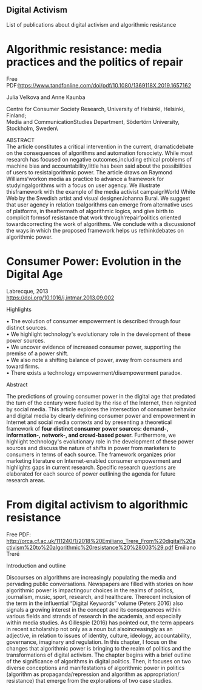## Digital Activism
List of publications about digital activism and algorithmic resistance

# Algorithmic resistance: media practices and the politics of repair

Free PDF:https://www.tandfonline.com/doi/pdf/10.1080/1369118X.2019.1657162 

Julia Velkova and Anne Kaunba

Centre for Consumer Society Research, University of Helsinki, Helsinki, Finland;\
Media and CommunicationStudies Department, Södertörn University, Stockholm, Sweden\

ABSTRACT\
The article constitutes a critical intervention in the current, dramaticdebate on the consequences of algorithms and automation forsociety. While most research has focused on negative outcomes,including ethical problems of machine bias and accountability,little has been said about the possibilities of users to resistalgorithmic power. The article draws on Raymond Williams’workon media as practice to advance a framework for studyingalgorithms with a focus on user agency. We illustrate thisframework with the example of the media activist campaignWorld White Web by the Swedish artist and visual designerJohanna Burai. We suggest that user agency in relation toalgorithms can emerge from alternative uses of platforms, in theaftermath of algorithmic logics, and give birth to complicit formsof resistance that work through‘repair’politics oriented towardscorrecting the work of algorithms. We conclude with a discussionof the ways in which the proposed framework helps us rethinkdebates on algorithmic power.

# Consumer Power: Evolution in the Digital Age
Labrecque, 2013\
https://doi.org/10.1016/j.intmar.2013.09.002

Highlights

• The evolution of consumer empowerment is described through four distinct sources.\
• We highlight technology's evolutionary role in the development of these power sources.\
• We uncover evidence of increased consumer power, supporting the premise of a power shift.\
• We also note a shifting balance of power, away from consumers and toward firms.\
• There exists a technology empowerment/disempowerment paradox.

Abstract

The predictions of growing consumer power in the digital age that predated the turn of the century were fueled by the rise of the Internet, then reignited by social media. This article explores the intersection of consumer behavior and digital media by clearly defining consumer power and empowerment in Internet and social media contexts and by presenting a theoretical framework of **four distinct consumer power sources: demand-, information-, network-, and crowd-based power.** Furthermore, we highlight technology's evolutionary role in the development of these power sources and discuss the nature of shifts in power from marketers to consumers in terms of each source. The framework organizes prior marketing literature on Internet-enabled consumer empowerment and highlights gaps in current research. Specific research questions are elaborated for each source of power outlining the agenda for future research areas.


# From digital activism to algorithmic resistance 

Free PDF: http://orca.cf.ac.uk/111240/1/2018%20Emiliano_Trere_From%20digital%20activism%20to%20algorithmic%20resistance%20%28003%29.pdf 
Emiliano Treré

Introduction and outline

Discourses  on  algorithms  are  increasingly  populating  the  media  and pervading public conversations. Newspapers  are  filled  with  stories  on  how  algorithmic  power  is  impactingour choices in the realms of politics, journalism, music, sport, research, and healthcare. Therecent  inclusion  of  the  term  in  the  influential  “Digital  Keywords”  volume  (Peters  2016) also signals a growing interest in the concept and its consequences within various fields and strands  of  research  in  the  academia,  and  especially  within  media  studies.  As  Gillespie  (2016) has pointed out, the term appears in recent scholarship not only as a noun but alsoincreasingly   as   an   adjective,   in   relation   to   issues   of   identity,   culture,   ideology,   accountability, governance, imaginary  and  regulation.  In  this  chapter,   I  focus  on  the  changes that algorithmic power is bringing to the realm of politics and the transformations of digital activism. The chapter begins with a brief outline of the significance of algorithms in  digital politics.  Then,  it  focuses  on  two  diverse  conceptions  and  manifestations  of algorithmic   power   in politics   (algorithm   as   propaganda/repression   and   algorithm   as   appropriation/ resistance) that emerge from the explorations of two case studies. 
